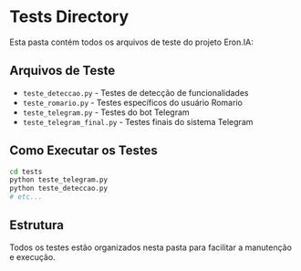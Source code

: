 # Tests Directory

Esta pasta contém todos os arquivos de teste do projeto Eron.IA:

## Arquivos de Teste

- `teste_deteccao.py` - Testes de detecção de funcionalidades
- `teste_romario.py` - Testes específicos do usuário Romario
- `teste_telegram.py` - Testes do bot Telegram
- `teste_telegram_final.py` - Testes finais do sistema Telegram

## Como Executar os Testes

```bash
cd tests
python teste_telegram.py
python teste_deteccao.py
# etc...
```

## Estrutura

Todos os testes estão organizados nesta pasta para facilitar a manutenção e execução.